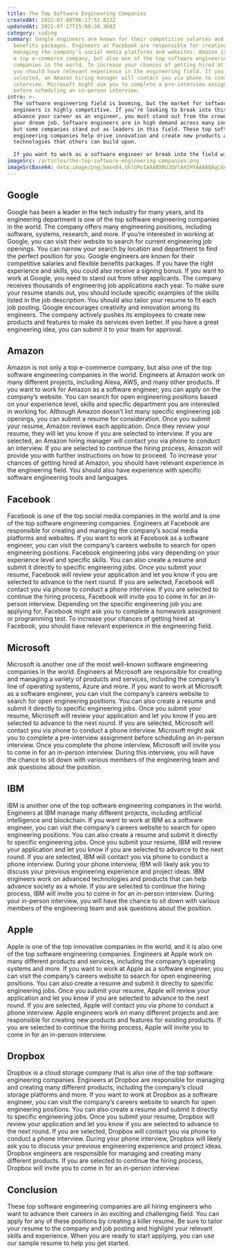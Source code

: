 ```yaml
---
title: The Top Software Engineering Companies
createdAt: 2022-07-09T06:17:52.822Z
updatedAt: 2022-07-17T15:00:30.368Z
category: coding
summary: Google engineers are known for their competitive salaries and flexible
  benefits packages. Engineers at Facebook are responsible for creating and
  managing the company’s social media platforms and websites. Amazon is not only
  a top e-commerce company, but also one of the top software engineering
  companies in the world. To increase your chances of getting hired at Facebook,
  you should have relevant experience in the engineering field. If you are
  selected, an Amazon hiring manager will contact you via phone to conduct an
  interview. Microsoft might ask you to complete a pre-interview assignment
  before scheduling an in-person interview.
intro: >-
  The software engineering field is booming, but the market for software
  engineers is highly competitive. If you’re looking to break into this field or
  advance your career as an engineer, you must stand out from the crowd to land
  your dream job. Software engineers are in high demand across many industries,
  but some companies stand out as leaders in this field. These top software
  engineering companies help drive innovation and create new products and
  technologies that others can build upon. 

  If you want to work as a software engineer or break into the field with ease, consider exploring companies that hire software engineers. You might find a position with one of these top-rated companies or use your resume to apply directly at one of these firms. In addition to researching different companies, it’s also important to research their specific software engineering roles and requirements so you can tailor your resume accordingly. Here are some of the top software engineering companies:
imageSrc: /articles/the-top-software-engineering-companies.png
imageSrcBase64: data:image/png;base64,UklGRoIAAABXRUJQVlA4IHYAAABQAgCdASoKAAoAAUAmJYwCdAYvNvqrRG1U4AAA/v13n0NK/ba39PsPyMrocKFF1gzGynurz+vVpnmelX2LHyJ4SOCf/CZhL/QFmIi5/fSxpvip/8gIM8Uiso/IhD01LFlBQl+KKTUGXxljHEMtYtWlxi86VAAA
---
```


## Google

Google has been a leader in the tech industry for many years, and its engineering department is one of the top software engineering companies in the world. The company offers many engineering positions, including software, systems, research, and more. If you’re interested in working at Google, you can visit their website to search for current engineering job openings. You can narrow your search by location and department to find the perfect position for you. Google engineers are known for their competitive salaries and flexible benefits packages. If you have the right experience and skills, you could also receive a signing bonus. If you want to work at Google, you need to stand out from other applicants. The company receives thousands of engineering job applications each year. To make sure your resume stands out, you should include specific examples of the skills listed in the job description. You should also tailor your resume to fit each job posting. Google encourages creativity and innovation among its engineers. The company actively pushes its employees to create new products and features to make its services even better. If you have a great engineering idea, you can submit it to your team for approval.

## Amazon

Amazon is not only a top e-commerce company, but also one of the top software engineering companies in the world. Engineers at Amazon work on many different projects, including Alexa, AWS, and many other products. If you want to work for Amazon as a software engineer, you can apply on the company’s website. You can search for open engineering positions based on your experience level, skills and specific department you are interested in working for. Although Amazon doesn’t list many specific engineering job openings, you can submit a resume for consideration. Once you submit your resume, Amazon reviews each application. Once they review your resume, they will let you know if you are selected to interview. If you are selected, an Amazon hiring manager will contact you via phone to conduct an interview. If you are selected to continue the hiring process, Amazon will provide you with further instructions on how to proceed. To increase your chances of getting hired at Amazon, you should have relevant experience in the engineering field. You should also have experience with specific software engineering tools and languages.

## Facebook

Facebook is one of the top social media companies in the world and is one of the top software engineering companies. Engineers at Facebook are responsible for creating and managing the company’s social media platforms and websites. If you want to work at Facebook as a software engineer, you can visit the company’s careers website to search for open engineering positions. Facebook engineering jobs vary depending on your experience level and specific skills. You can also create a resume and submit it directly to specific engineering jobs. Once you submit your resume, Facebook will review your application and let you know if you are selected to advance to the next round. If you are selected, Facebook will contact you via phone to conduct a phone interview. If you are selected to continue the hiring process, Facebook will invite you to come in for an in-person interview. Depending on the specific engineering job you are applying for, Facebook might ask you to complete a homework assignment or programming test. To increase your chances of getting hired at Facebook, you should have relevant experience in the engineering field.

## Microsoft

Microsoft is another one of the most well-known software engineering companies in the world. Engineers at Microsoft are responsible for creating and managing a variety of products and services, including the company’s line of operating systems, Azure and more. If you want to work at Microsoft as a software engineer, you can visit the company’s careers website to search for open engineering positions. You can also create a resume and submit it directly to specific engineering jobs. Once you submit your resume, Microsoft will review your application and let you know if you are selected to advance to the next round. If you are selected, Microsoft will contact you via phone to conduct a phone interview. Microsoft might ask you to complete a pre-interview assignment before scheduling an in-person interview. Once you complete the phone interview, Microsoft will invite you to come in for an in-person interview. During this interview, you will have the chance to sit down with various members of the engineering team and ask questions about the position.

## IBM

IBM is another one of the top software engineering companies in the world. Engineers at IBM manage many different projects, including artificial intelligence and blockchain. If you want to work at IBM as a software engineer, you can visit the company’s careers website to search for open engineering positions. You can also create a resume and submit it directly to specific engineering jobs. Once you submit your resume, IBM will review your application and let you know if you are selected to advance to the next round. If you are selected, IBM will contact you via phone to conduct a phone interview. During your phone interview, IBM will likely ask you to discuss your previous engineering experience and project ideas. IBM engineers work on advanced technologies and products that can help advance society as a whole. If you are selected to continue the hiring process, IBM will invite you to come in for an in-person interview. During your in-person interview, you will have the chance to sit down with various members of the engineering team and ask questions about the position.

## Apple

Apple is one of the top innovative companies in the world, and it is also one of the top software engineering companies. Engineers at Apple work on many different products and services, including the company’s operating systems and more. If you want to work at Apple as a software engineer, you can visit the company’s careers website to search for open engineering positions. You can also create a resume and submit it directly to specific engineering jobs. Once you submit your resume, Apple will review your application and let you know if you are selected to advance to the next round. If you are selected, Apple will contact you via phone to conduct a phone interview. Apple engineers work on many different projects and are responsible for creating new products and features for existing products. If you are selected to continue the hiring process, Apple will invite you to come in for an in-person interview.

## Dropbox

Dropbox is a cloud storage company that is also one of the top software engineering companies. Engineers at Dropbox are responsible for managing and creating many different products, including the company’s cloud storage platforms and more. If you want to work at Dropbox as a software engineer, you can visit the company’s careers website to search for open engineering positions. You can also create a resume and submit it directly to specific engineering jobs. Once you submit your resume, Dropbox will review your application and let you know if you are selected to advance to the next round. If you are selected, Dropbox will contact you via phone to conduct a phone interview. During your phone interview, Dropbox will likely ask you to discuss your previous engineering experience and project ideas. Dropbox engineers are responsible for managing and creating many different products. If you are selected to continue the hiring process, Dropbox will invite you to come in for an in-person interview.

## Conclusion

These top software engineering companies are all hiring engineers who want to advance their careers in an exciting and challenging field. You can apply for any of these positions by creating a killer resume. Be sure to tailor your resume to the company and job posting and highlight your relevant skills and experience. When you are ready to start applying, you can use our sample resume to help you get started.
